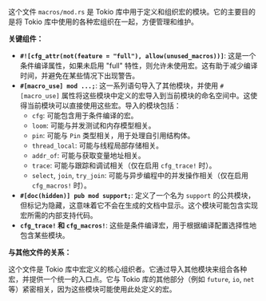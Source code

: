 这个文件 `macros/mod.rs` 是 Tokio 库中用于定义和组织宏的模块。它的主要目的是将 Tokio 库中使用的各种宏组织在一起，方便管理和维护。

**关键组件：**

*   **`#![cfg_attr(not(feature = "full"), allow(unused_macros))]`**:  这是一个条件编译属性，如果未启用 "full" 特性，则允许未使用宏。这有助于减少编译时间，并避免在某些情况下出现警告。
*   **`#[macro_use] mod ...;`**:  这一系列语句导入了其他模块，并使用 `#[macro_use]` 属性将这些模块中定义的宏导入到当前模块的命名空间中。这使得当前模块可以直接使用这些宏。导入的模块包括：
    *   `cfg`:  可能包含用于条件编译的宏。
    *   `loom`:  可能与并发测试和内存模型相关。
    *   `pin`:  可能与 `Pin` 类型相关，用于处理自引用结构体。
    *   `thread_local`:  可能与线程局部存储相关。
    *   `addr_of`:  可能与获取变量地址相关。
    *   `trace`:  可能与跟踪和调试相关（仅在启用 `cfg_trace!` 时）。
    *   `select`, `join`, `try_join`:  可能与异步编程中的并发操作相关（仅在启用 `cfg_macros!` 时）。
*   **`#[doc(hidden)] pub mod support;`**:  定义了一个名为 `support` 的公共模块，但标记为隐藏，这意味着它不会在生成的文档中显示。这个模块可能包含实现宏所需的内部支持代码。
*   **`cfg_trace!` 和 `cfg_macros!`**:  这些是条件编译宏，用于根据编译配置选择性地包含某些模块。

**与其他文件的关系：**

这个文件是 Tokio 库中宏定义的核心组织者。它通过导入其他模块来组合各种宏，并提供一个统一的入口点。它与 Tokio 库的其他部分（例如 `future`, `io`, `net` 等）紧密相关，因为这些模块可能使用此处定义的宏。
